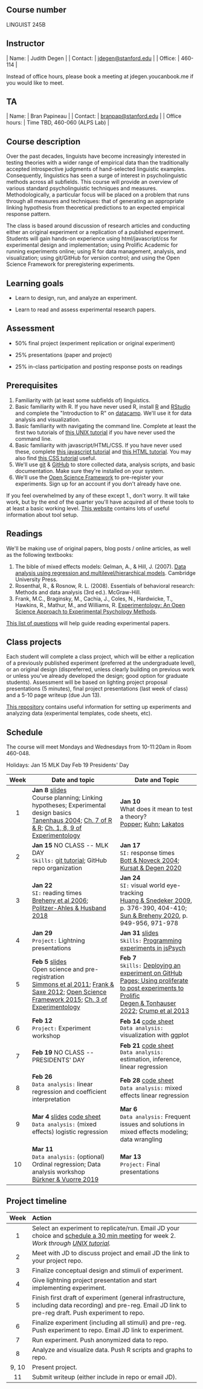 ## Course number

LINGUIST 245B

## Instructor

| Name:        | Judith Degen           | 
| Contact: | jdegen@stanford.edu  | 
| Office: | 460-114 |

Instead of office hours, please book a meeting at jdegen.youcanbook.me if you would like to meet.

## TA

| Name:        | Bran Papineau           | 
| Contact: | branpap@stanford.edu  | 
| Office hours: | Time TBD, 460-060 (ALPS Lab) | 



## Course description

Over the past decades, linguists have become increasingly interested in testing theories with a wider range of empirical data than the traditionally accepted introspective judgments of hand-selected linguistic examples. Consequently, linguistics has seen a surge of interest in psycholinguistic methods across all subfields. This course will provide an overview of various standard psycholinguistic techniques and measures. Methodologically, a particular focus will be placed on a problem that runs through all measures and techniques: that of generating an appropriate linking hypothesis from theoretical predictions to an expected empirical response pattern. 

The class is based around discussion of research articles and conducting either an original experiment or a replication of a published experiment. Students will gain hands-on experience using html/javascript/css for experimental design and implementation; using Prolific Academic for running experiments online; using R for data management, analysis, and visualization; using git/GitHub for version control; and using the Open Science Framework for preregistering experiments.

## Learning goals

- Learn to design, run, and analyze an experiment.

- Learn to read and assess experimental research papers.

## Assessment

- 50% final project (experiment replication or original experiment)

- 25% presentations (paper and project)

- 25% in-class participation and posting response posts on readings

## Prerequisites

1. Familiarity with (at least some subfields of) linguistics.
2. Basic familiarity with R. If you have never used R, install [R](https://www.r-project.org/) and [RStudio](https://www.rstudio.com/) and complete the "Introduction to R" on [datacamp](https://www.datacamp.com/home). We'll use it for data analysis and visualization.
3. Basic familiarity with navigating the command line. Complete at least the first two tutorials of [this UNIX tutorial](http://www.ee.surrey.ac.uk/Teaching/Unix/) if you have never used the command line.
4. Basic familiarity with javascript/HTML/CSS. If you have never used these, complete [this javascript tutorial](https://www.codecademy.com/learn/introduction-to-javascript) and [this HTML tutorial](https://www.codecademy.com/learn/learn-html). You may also find [this CSS tutorial](https://www.codecademy.com/learn/learn-css) useful.
5. We'll use [git](https://git-scm.com/) & [GitHub](https://github.com/) to store collected data, analysis scripts, and basic documentation. Make sure they're installed on your system.   
6. We'll use the [Open Science Framework](https://osf.io/) to pre-register your experiments. Sign up for an account if you don't already have one.

If you feel overwhelmed by any of these except 1., don't worry. It will take work, but by the end of the quarter you'll have acquired all of these tools to at least a basic working level. [This website](https://sebschu.com/web-based-experiments/) contains lots of useful information about tool setup.

## Readings

We'll be making use of original papers, blog posts / online articles, as well as the following textbooks:
1. The bible of mixed effects models: Gelman, A., & Hill, J. (2007). [Data analysis using regression and multilevel/hierarchical models](https://canvas.stanford.edu/files/12702650/download). Cambridge University Press.
2. Rosenthal, R., & Rosnow, R. L. (2008). Essentials of behavioral research: Methods and data analysis (3rd ed.). McGraw-Hill.
3. Frank, M.C., Braginsky, M., Cachia, J.,  Coles, N., Hardwicke, T., Hawkins, R., Mathur, M., and Williams, R. [Experimentology: An Open Science Approach to Experimental Psychology Methods](https://experimentology.io/).


[This list of questions](https://canvas.stanford.edu/files/12702649/download?download_frd=1) will help guide reading experimental papers.

## Class projects

Each student will complete a class project, which will be either a replication of a previously published experiment (preferred at the undergraduate level), or an original design (dispreferred, unless clearly building on previous work or unless you've already developed the design; good option for graduate students). Assessment will be based on  lighting project proposal presentations (5 minutes), final project presentations (last week of class) and a 5-10 page writeup (due Jun 13). 

[This repository](https://github.com/thegricean/LINGUIST245B) contains useful information for setting up experiments and analyzing data (experimental templates, code sheets, etc). 

## Schedule

The course will meet Mondays and Wednesdays from 10-11:20am in Room 460-048.

Holidays:
Jan 15 MLK Day
Feb 19 Presidents' Day

| Week | Date and topic    |  Date and Topic   |
|:----:| ---------------------- | ---------------------- |
| 1 | **Jan 8** [slides](slides/1_overview.pdf) <br /> Course planning; Linking hypotheses; Experimental design basics <br /> [Tanenhaus 2004](https://canvas.stanford.edu/files/12702648/download?download_frd=1); [Ch. 7 of R & R](https://canvas.stanford.edu/files/12702657/download?download_frd=1); [Ch. 1, 8, 9 of Experimentology](https://experimentology.io/) | **Jan 10**  <br /> What does it mean to test a theory? <br /> [Popper](https://plato.stanford.edu/entries/popper/#GroHumKno); [Kuhn](https://plato.stanford.edu/entries/thomas-kuhn/#3); [Lakatos](https://en.wikipedia.org/wiki/Imre_Lakatos#Research_programmes)|
| 2 | **Jan 15** NO CLASS -- MLK DAY <br /> `Skills:` [git tutorial](https://sebschu.github.io/web-based-experiments/tutorials/git/); GitHub repo organization |  **Jan 17** <br /> `SI:` response times  <br />  [Bott & Noveck 2004](https://canvas.stanford.edu/files/12702646/download?download_frd=1); [Kursat & Degen 2020](https://canvas.stanford.edu/files/12702668/download?download_frd=1) |
| 3 | **Jan 22** <br /> `SI:` reading times <br />  [Breheny et al 2006](https://canvas.stanford.edu/files/12702666/download?download_frd=1); [Politzer-Ahles & Husband 2018](https://canvas.stanford.edu/files/12702669/download?download_frd=1) | **Jan 24** <br /> `SI:` visual world eye-tracking <br />  [Huang & Snedeker 2009](https://canvas.stanford.edu/files/12702665/download?download_frd=1), p. 376-390, 404-410; [Sun & Breheny 2020](https://canvas.stanford.edu/files/12702667/download?download_frd=1), p. 949-956, 971-978 |
| 4 | **Jan 29**  <br />  `Project:` Lightning presentations    | **Jan 31** [slides](slides/2_webbased_experiments.pdf) <br />  `Skills:` [Programming experiments in jsPsych](https://sebschu.github.io/web-based-experiments/tutorials/jsPsych/)   |
| 5 | **Feb 5**  [slides](slides/3_preregistration_open_science.pdf) <br /> Open science and pre-registration   <br /> [Simmons et al 2011](https://canvas.stanford.edu/files/12702652/download?download_frd=1); [Frank & Saxe 2012](https://journals.sagepub.com/doi/full/10.1177/1745691612460686); [Open Science Framework 2015](https://canvas.stanford.edu/files/12702651/download?download_frd=1); [Ch. 3 of Experimentology](https://experimentology.io/3-replication) | **Feb 7** <br /> `Skills:` [Deploying an experiment on GitHub Pages; Using proliferate to post experiments to Prolific](https://sebschu.com/web-based-experiments/tutorials/posting/) <br /> [Degen & Tonhauser 2022](https://canvas.stanford.edu/files/12702670/download?download_frd=1); [Crump et al 2013](https://canvas.stanford.edu/files/12702658/download?download_frd=1) |
| 6 | **Feb 12** <br /> `Project:` Experiment workshop | **Feb 14** [code sheet](code_sheets/4_ggplot.Rmd) <br /> `Data analysis:` visualization with ggplot |
| 7 | **Feb 19** NO CLASS -- PRESIDENTS' DAY | **Feb 21** [code sheet](code_sheets/1_linear_regression_withprompts.R) <br />  `Data analysis:` estimation, inference, linear regression |
| 8 | **Feb 26** <br /> `Data analysis:` linear regression and coefficient interpretation | **Feb 28** [code sheet](code_sheets/2_mixed_effects_linear_regression_withprompts.R) <br />  `Data analysis:` mixed effects linear regression  |
| 9 | **Mar 4** [slides](slides/5_mixed_effects_logistic_regression.pdf) [code sheet](code_sheets/5_mixed_effects_logistic_regression_withprompts.R) <br /> `Data analysis:` (mixed effects) logistic regression  | **Mar 6** <br /> `Data analysis:` Frequent issues and solutions in mixed effects modeling; data wrangling |
| 10 | **Mar 11**  <br />  `Data analysis:` (optional) Ordinal regression; Data analysis workshop  <br /> [Bürkner & Vuorre 2019](https://journals.sagepub.com/doi/pdf/10.1177/2515245918823199) | **Mar 13**  <br /> `Project:` Final presentations    | 



## Project timeline

| Week | Action |
|:----:|:----|
| 1 | Select an experiment to replicate/run. Email JD your choice and [schedule a 30 min meeting](https://jdegen.youcanbook.me/) for week 2. <br /> *Work through [UNIX tutorial](http://www.ee.surrey.ac.uk/Teaching/Unix/).*  |
| 2 | Meet with JD to discuss project and email JD the link to your project repo. |
| 3 | Finalize conceptual design and stimuli of experiment. |
| 4 | Give lightning project presentation and start implementing experiment. |
| 5 | Finish first draft of experiment (general infrastructure, including data recording) and pre-reg. Email JD link to pre-reg draft. Push experiment to repo. |
| 6 | Finalize experiment (including all stimuli) and pre-reg. Push experiment to repo. Email JD link to experiment. |
| 7 | Run experiment. Push anonymized data to repo. |
| 8 | Analyze and visualize data. Push R scripts and graphs to repo. |
| 9, 10 | Present project. |
| 11 | Submit writeup (either include in repo or email JD). |



<!-- IMPLICATURE 2
huang & snedeker 2009
grodner et al 2010
degen & tanenhaus 2015

breheny et al 2013
 -->

<!-- ALTERNATIVES
fox & katzier focus & implicature
nicole gotzner benz solt -->

